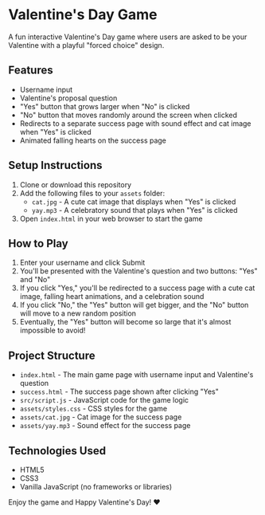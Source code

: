 # Valentine's Day Game

A fun interactive Valentine's Day game where users are asked to be your Valentine with a playful "forced choice" design.

## Features

- Username input
- Valentine's proposal question
- "Yes" button that grows larger when "No" is clicked
- "No" button that moves randomly around the screen when clicked
- Redirects to a separate success page with sound effect and cat image when "Yes" is clicked
- Animated falling hearts on the success page

## Setup Instructions

1. Clone or download this repository
2. Add the following files to your `assets` folder:
   - `cat.jpg` - A cute cat image that displays when "Yes" is clicked
   - `yay.mp3` - A celebratory sound that plays when "Yes" is clicked
3. Open `index.html` in your web browser to start the game

## How to Play

1. Enter your username and click Submit
2. You'll be presented with the Valentine's question and two buttons: "Yes" and "No"
3. If you click "Yes," you'll be redirected to a success page with a cute cat image, falling heart animations, and a celebration sound
4. If you click "No," the "Yes" button will get bigger, and the "No" button will move to a new random position
5. Eventually, the "Yes" button will become so large that it's almost impossible to avoid!

## Project Structure

- `index.html` - The main game page with username input and Valentine's question
- `success.html` - The success page shown after clicking "Yes"
- `src/script.js` - JavaScript code for the game logic
- `assets/styles.css` - CSS styles for the game
- `assets/cat.jpg` - Cat image for the success page
- `assets/yay.mp3` - Sound effect for the success page

## Technologies Used

- HTML5
- CSS3
- Vanilla JavaScript (no frameworks or libraries)

Enjoy the game and Happy Valentine's Day! ❤️
